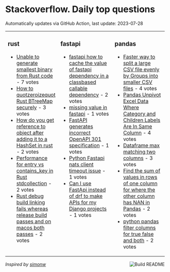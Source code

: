 # Stackoverflow. Daily top questions 

Automatically updates via GitHub Action, last update: <!-- date starts -->2023-07-28<!-- date ends -->


<table><tr><td valign="top" width="33%">

### rust
<!-- rust starts -->
* [Unable to generate smallest binary from Rust code](https://stackoverflow.com/questions/76782707/unable-to-generate-smallest-binary-from-rust-code) - 7 votes
* [How to quotzeroizequot Rust BTreeMap securely](https://stackoverflow.com/questions/76786619/how-to-zeroize-rust-btreemap-securely) - 3 votes
* [How do you get reference to object after adding it to a HashSet in rust](https://stackoverflow.com/questions/76776116/how-do-you-get-reference-to-object-after-adding-it-to-a-hashset-in-rust) - 2 votes
* [Performance for entry vs contains_key in Rust stdcollection](https://stackoverflow.com/questions/76789765/performance-for-entry-vs-contains-key-in-rust-stdcollection) - 2 votes
* [Rust debug build linking fails whereas release build passes and on macos both passes](https://stackoverflow.com/questions/76778046/rust-debug-build-linking-fails-whereas-release-build-passes-and-on-macos-both-pa) - 2 votes
<!-- rust ends -->
</td><td valign="top" width="34%">


### fastapi
<!-- fastapi starts -->
* [fastapi how to cache the value of fastapi dependency in a classbased callable dependency](https://stackoverflow.com/questions/76781485/fastapi-how-to-cache-the-value-of-fastapi-dependency-in-a-class-based-callable) - 2 votes
* [missing value  in fastapi](https://stackoverflow.com/questions/76785192/missing-value-in-fastapi) - 1 votes
* [FastAPI generates incorrect OpenAPI 301 specification](https://stackoverflow.com/questions/76781053/fastapi-generates-incorrect-openapi-3-0-1-specification) - 1 votes
* [Python  Fastapi nats client timeout issue](https://stackoverflow.com/questions/76780796/python-fastapi-nats-client-timeout-issue) - 1 votes
* [Can I use FastApi instead of drf to make APIs for my Django projects](https://stackoverflow.com/questions/76780172/can-i-use-fastapi-instead-of-drf-to-make-apis-for-my-django-projects) - 1 votes
<!-- fastapi ends -->
</td><td valign="top" width="34%">


### pandas
<!-- pandas starts -->
* [Faster way to split a large CSV file evenly by Groups into smaller CSV files](https://stackoverflow.com/questions/76778911/faster-way-to-split-a-large-csv-file-evenly-by-groups-into-smaller-csv-files) - 4 votes
* [Pandas Unpivot Excel Data Where Category and Children Labels Are In Same Column](https://stackoverflow.com/questions/76783069/pandas-unpivot-excel-data-where-category-and-children-labels-are-in-same-column) - 4 votes
* [Dataframe max matching two columns](https://stackoverflow.com/questions/76779580/dataframe-max-matching-two-columns) - 3 votes
* [Find the sum of values in rows of one column for where the other column has NAN in Pandas](https://stackoverflow.com/questions/76777484/find-the-sum-of-values-in-rows-of-one-column-for-where-the-other-column-has-nan) - 2 votes
* [python pandas filter columns for true false and both](https://stackoverflow.com/questions/76785441/python-pandas-filter-columns-for-true-false-and-both) - 2 votes
<!-- pandas ends -->
</td></tr></table>

<a href="https://github.com/hp0404/hp0404/actions"><img src="https://github.com/hp0404/hp0404/workflows/Build%20README/badge.svg" align="right" alt="Build README"></a> <p>*Inspired by  [simonw](https://github.com/simonw/simonw)*</p>
